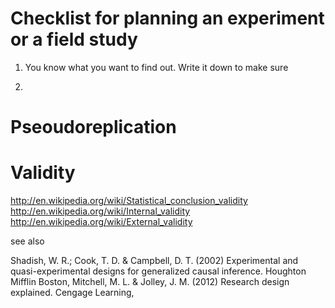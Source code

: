 Checklist for planning an experiment or a field study
===


1. You know what you want to find out. Write it down to make sure

2. 




# Pseoudoreplication



# Validity


http://en.wikipedia.org/wiki/Statistical_conclusion_validity
http://en.wikipedia.org/wiki/Internal_validity
http://en.wikipedia.org/wiki/External_validity

see also

Shadish, W. R.; Cook, T. D. & Campbell, D. T. (2002) Experimental and quasi-experimental designs for generalized causal inference. Houghton Mifflin Boston,
Mitchell, M. L. & Jolley, J. M. (2012) Research design explained. Cengage Learning,

